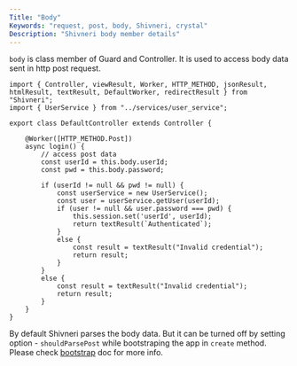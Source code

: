 ```yaml
---
Title: "Body"
Keywords: "request, post, body, Shivneri, crystal"
Description: "Shivneri body member details"
---
```


`body` is class member of  Guard and Controller. It is used to access body data sent in http post request. 

```
import { Controller, viewResult, Worker, HTTP_METHOD, jsonResult, htmlResult, textResult, DefaultWorker, redirectResult } from "Shivneri";
import { UserService } from "../services/user_service";

export class DefaultController extends Controller {

    @Worker([HTTP_METHOD.Post])
    async login() {
        // access post data
        const userId = this.body.userId;
        const pwd = this.body.password;

        if (userId != null && pwd != null) {
            const userService = new UserService();
            const user = userService.getUser(userId);
            if (user != null && user.password === pwd) {
                this.session.set('userId', userId);
                return textResult(`Authenticated`);
            }
            else {
                const result = textResult("Invalid credential");
                return result;
            }
        }
        else {
            const result = textResult("Invalid credential");
            return result;
        }
    }
}
```

By default Shivneri parses the body data. But it can be turned off by setting option - `shouldParsePost` while bootstraping the app in `create` method. Please check [bootstrap](/tutorial/bootstrap) doc for more info.